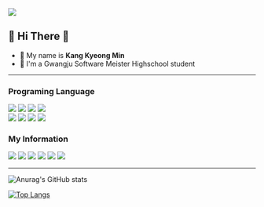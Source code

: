 <img src="https://capsule-render.vercel.app/api?type=waving&color=auto&height=285&section=header&text=강경민&fontSize=85&animation=twinkling&fontAlignY=40&desc=Kang KyeongMin&descAlignY=60"/>

## 👋 Hi There 👋

<!--**kangkong0805/kangkong0805** is a ✨ _special_ ✨ repository because its `README.md` (this file) appears on your GitHub profile. Here are some ideas to get you started:-->

- 🎈 My name is **Kang Kyeong Min**
- 🏫 I'm a Gwangju Software Meister Highschool student
<hr>


### Programing Language
<img src="https://img.shields.io/badge/HTML-e34f26?style=flat-square&logo=HTML5&logoColor=white"/></img>
<img src="https://img.shields.io/badge/CSS-1572b6?style=flat-square&logo=CSS3&logoColor=white"/>
<img src="https://img.shields.io/badge/JavaScript-F7DF1E?style=flat-square&logo=JavaScript&logoColor=white"/>
<img src="https://img.shields.io/badge/Go-00add8?style=flat-square&logo=Go&logoColor=white"/>
<br>
<img src="https://img.shields.io/badge/C-a8b9cc?style=flat-square&logo=C&logoColor=white"/>
<img src="https://img.shields.io/badge/C++-00599c?style=flat-square&logo=C%2b%2b&logoColor=white"/>
<img src="https://img.shields.io/badge/Python-3776ab?style=flat-square&logo=Python&logoColor=white"/>
<img src="https://img.shields.io/badge/Java-007396?style=flat-square&logo=Java&logoColor=white"/>

### My Information
<a href="https://github.com/kangkong0805" target="_blank"><img src="https://img.shields.io/badge/kangkong0805-181717?style=flat-square&logo=GitHub&logoColor=white"/></a>
<a href="https://www.instagram.com/gg_min_/" target="_blank"><img src="https://img.shields.io/badge/gg_min_-e4405f?style=flat-square&logo=Instagram&logoColor=white"/></a>
<img src="https://img.shields.io/badge/강경민2689-5865f2?style=flat-square&logo=Discord&logoColor=white"/></a>
<a href="https://www.facebook.com/profile.php?id=100026168149467" target="_blank"><img src="https://img.shields.io/badge/강경민-1877F2?style=flat-square&logo=Facebook&logoColor=white"/></a>
<a href="https://replit.com/@kang3530554" target="_blank"><img src="https://img.shields.io/badge/KyeongMin Kang-667881?style=flat-square&logo=Replit&logoColor=white"/></a>
<img src="https://img.shields.io/badge/강경민-F37626?style=flat-square&logo=Jupyter&logoColor=white"/></a>
<hr>

![Anurag's GitHub stats](https://github-readme-stats.vercel.app/api?username=kangkong0805&show_icons=true&theme=tokyonight)

[![Top Langs](https://github-readme-stats.vercel.app/api/top-langs/?username=kangkong0805&layout=compact&theme=tokyonight)](https://github.com/anuraghazra/github-readme-stats)
